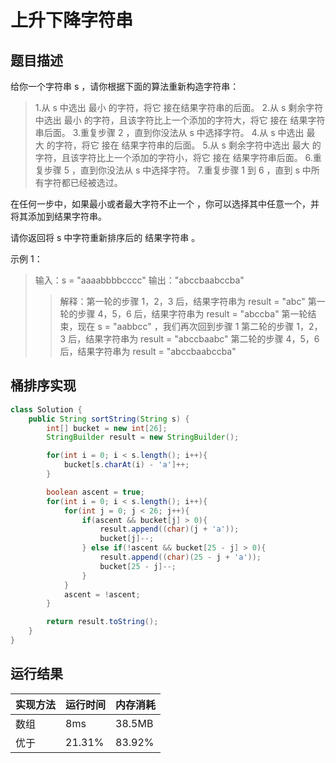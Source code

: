 上升下降字符串
===
题目描述
---
给你一个字符串 s ，请你根据下面的算法重新构造字符串：

>1.从 s 中选出 最小 的字符，将它 接在结果字符串的后面。
>2.从 s 剩余字符中选出 最小 的字符，且该字符比上一个添加的字符大，将它 接在 结果字符串后面。
>3.重复步骤 2 ，直到你没法从 s 中选择字符。
>4.从 s 中选出 最大 的字符，将它 接在 结果字符串的后面。
>5.从 s 剩余字符中选出 最大 的字符，且该字符比上一个添加的字符小，将它 接在 结果字符串后面。
>6.重复步骤 5 ，直到你没法从 s 中选择字符。
>7.重复步骤 1 到 6 ，直到 s 中所有字符都已经被选过。

在任何一步中，如果最小或者最大字符不止一个 ，你可以选择其中任意一个，并将其添加到结果字符串。

请你返回将 s 中字符重新排序后的 结果字符串 。

示例 1：

>输入：s = "aaaabbbbcccc"
>输出："abccbaabccba"
>>解释：第一轮的步骤 1，2，3 后，结果字符串为 result = "abc"
>>第一轮的步骤 4，5，6 后，结果字符串为 result = "abccba"
>>第一轮结束，现在 s = "aabbcc" ，我们再次回到步骤 1
>>第二轮的步骤 1，2，3 后，结果字符串为 result = "abccbaabc"
>>第二轮的步骤 4，5，6 后，结果字符串为 result = "abccbaabccba"

桶排序实现
---

```java
class Solution {
    public String sortString(String s) {
        int[] bucket = new int[26];
        StringBuilder result = new StringBuilder();

        for(int i = 0; i < s.length(); i++){
            bucket[s.charAt(i) - 'a']++;
        }

        boolean ascent = true;
        for(int i = 0; i < s.length(); i++){
            for(int j = 0; j < 26; j++){
                if(ascent && bucket[j] > 0){
                    result.append((char)(j + 'a'));
                    bucket[j]--;
                } else if(!ascent && bucket[25 - j] > 0){
                    result.append((char)(25 - j + 'a'));
                    bucket[25 - j]--;
                }
            }
            ascent = !ascent;
        }

        return result.toString();
    }
}
```


运行结果
---

|实现方法	|  运行时间  |  内存消耗|
|---|---|---|         
|数组  |      8ms	| 38.5MB  |
|优于| 21.31%|83.92% |

